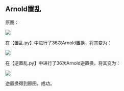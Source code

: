 ## Arnold置乱

原图：

![](\好好学习.png)

在【置乱.py】中进行了36次Arnold置换，将其变为：

![](\好好学习-置乱.png)

在【逆置乱.py】中进行了36次Arnold逆置换，将其变为：

![](\好好学习-反置乱.png)

逆置换得到原图，成功。
